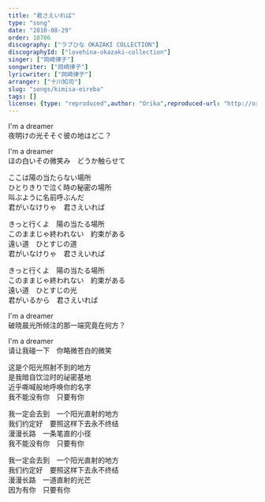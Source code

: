 ```yaml
---
title: "君さえいれば"
type: "song"
date: "2010-08-29"
order: 10706
discography: ["ラブひな OKAZAKI COLLECTION"]
discographyId: ["lovehina-okazaki-collection"]
singer: ["岡崎律子"]
songwriter: ["岡崎律子"]
lyricwriter: ["岡崎律子"]
arranger: ["十川知司"]
slug: "songs/kimisa-eireba"
tags: []
license: {type: "reproduced",author: "Orika",reproduced-url: "http://orikamushi.myweb.hinet.net/",reproduced-website: "織歌蟲網站"}
---
```


I'm a dreamer   
夜明けの光そそぐ彼の地はどこ？   
  
I'm a dreamer   
ほの白いその微笑み　どうか触らせて   
  
ここは陽の当たらない場所   
ひとりきりで泣く時の秘密の場所   
叫ぶように名前呼ぶんだ   
君がいなけりゃ　君さえいれば   
  
きっと行くよ　陽の当たる場所   
このままじゃ終われない　約束がある   
遠い道　ひとすじの道   
君がいなけりゃ　君さえいれば   
  
きっと行くよ　陽の当たる場所   
このままじゃ終われない　約束がある   
遠い道　ひとすじの光   
君がいるから　君さえいれば  
  
I'm a dreamer  
破晓晨光所倾注的那一端究竟在何方？   
  
I'm a dreamer   
请让我碰一下　你略微苍白的微笑   
  
这是个阳光照射不到的地方   
是我暗自饮泣时的祕密基地   
近乎嘶喊般地呼唤你的名字   
我不能没有你　只要有你   
  
我一定会去到　一个阳光直射的地方   
我们约定好　要照这样下去永不终结   
漫漫长路　一条笔直的小径   
我不能没有你　只要有你   
  
我一定会去到　一个阳光直射的地方   
我们约定好　要照这样下去永不终结   
漫漫长路　一道直射的光芒   
因为有你　只要有你
